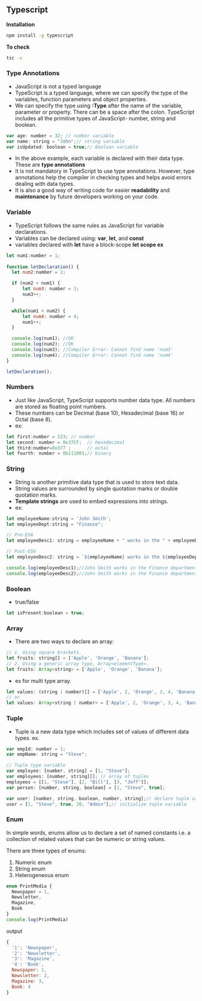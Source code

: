 ## Typescript
 **Installation**
 
 ```cmd
 npm install -g typescript
 ```
 **To check** 
 ```cmd
 tsc -v
 ```
 ### Type Annotations 
 - JavaScript is not a typed language
 - TypeScript is a typed language, where we can specify the type of the variables, function parameters and object properties.
 - We can specify the type using **:Type** after the name of the variable, parameter or property. 
 There can be a space after the colon. TypeScript includes all the primitive types of JavaScript- number, string and boolean.
 ```js
var age: number = 32; // number variable
var name: string = "John";// string variable
var isUpdated: boolean = true;// Boolean variable
 ```
 - In the above example, each variable is declared with their data type. These are **type annotations**
 - It is not mandatory in TypeScript to use type annotations. 
 However, type annotations help the compiler in checking types and helps avoid errors dealing with data types.
 - It is also a good way of writing code for easier **readability** and **maintenance** by future developers working on your code.
 
 ### Variable
 - TypeScript follows the same rules as JavaScript for variable declarations. 
 - Variables can be declared using: **var**, **let**, and **const**
 - variables declared with **let** have a block-scope
 **let scope ex**
  ```js
  let num1:number = 1; 
    
function letDeclaration() { 
    let num2:number = 2; 

    if (num2 > num1) { 
        let num3: number = 3;
        num3++; 
    } 

    while(num1 < num2) { 
        let num4: number = 4;
        num1++;
    }

    console.log(num1); //OK
    console.log(num2); //OK 
    console.log(num3); //Compiler Error: Cannot find name 'num3'
    console.log(num4); //Compiler Error: Cannot find name 'num4'
}

letDeclaration();
```
### Numbers
- Just like JavaScript, TypeScript supports number data type. All numbers are stored as floating point numbers. 
- These numbers can be Decimal (base 10), Hexadecimal (base 16) or Octal (base 8).
- ex:
```js
let first:number = 123; // number 
let second: number = 0x37CF;  // hexadecimal
let third:number=0o377 ;      // octal
let fourth: number = 0b111001;// binary 
```

### String
- String is another primitive data type that is used to store text data. 
- String values are surrounded by single quotation marks or double quotation marks.
- **Template strings** are used to embed expressions into strings.
- ex:
```js
let employeeName:string = 'John Smith'; 
let employeeDept:string = "Finance"; 

// Pre-ES6 
let employeeDesc1: string = employeeName + " works in the " + employeeDept + " department."; 

// Post-ES6 
let employeeDesc2: string = `${employeeName} works in the ${employeeDept} department.`; 

console.log(employeeDesc1);//John Smith works in the Finance department. 
console.log(employeeDesc2);//John Smith works in the Finance department. 
```
### Boolean
- true/false
```js
let isPresent:boolean = true;
```
### Array
- There are two ways to declare an array:
```js
// 1. Using square brackets.
let fruits: string[] = ['Apple', 'Orange', 'Banana'];
// 2. Using a generic array type, Array<elementType>.
let fruits: Array<string> = ['Apple', 'Orange', 'Banana'];
```
- ex for multi type array.
```js
let values: (string | number)[] = ['Apple', 2, 'Orange', 3, 4, 'Banana']; 
// or 
let values: Array<string | number> = ['Apple', 2, 'Orange', 3, 4, 'Banana']; 
```
### Tuple
- Tuple is a new data type which includes set of values of different data types.
ex.
```js
var empId: number = 1;
var empName: string = "Steve";        

// Tuple type variable 
var employee: [number, string] = [1, "Steve"];
var employees: [number, string][]; // array of tuples
employees = [[1, "Steve"], [2, "Bill"], [3, "Jeff"]];
var person: [number, string, boolean] = [1, "Steve", true];

var user: [number, string, boolean, number, string];// declare tuple variable
user = [1, "Steve", true, 20, "Admin"];// initialize tuple variable
```
### Enum
In simple words, enums allow us to declare a set of named constants i.e. a collection of related values that can be numeric or string values.

There are three types of enums:

1. Numeric enum
2. String enum
3. Heterogeneous enum
```js
enum PrintMedia {
  Newspaper = 1,
  Newsletter,
  Magazine,
  Book
}
console.log(PrintMedia)
```
output
```js
{
  '1': 'Newspaper',
  '2': 'Newsletter',
  '3': 'Magazine',
  '4': 'Book',
  Newspaper: 1,
  Newsletter: 2,
  Magazine: 3,
  Book: 4 
}
```
